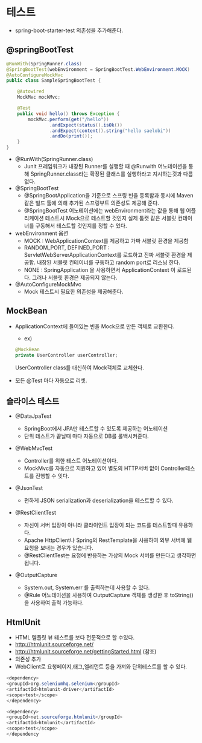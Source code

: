 테스트
======

- spring-boot-starter-test 의존성을 추가해준다. 

@springBootTest
----------------

```java
@RunWith(SpringRunner.class)
@SpringBootTest(webEnvironment = SpringBootTest.WebEnvironment.MOCK)
@AutoConfigureMockMvc
public class SampleSpringBootTest {

    @Autowired
    MockMvc mockMvc;

    @Test
    public void hello() throws Exception {
        mockMvc.perform(get("/hello"))
                .andExpect(status().isOk())
                .andExpect(content().string("hello saelobi"))
                .andDo(print());
    }
}
```

- @RunWith(SpringRunner.class)
    - Junit 프레임워크가 내장된 Runner를 실행할 때 @Runwith 어노테이션을 통해 SpringRunner.class라는 확장된 클래스를 실행하라고 지시하는것과 다름없다. 
- @SpringBootTest 
    - @SpringBootApplication을 기준으로 스프링 빈을 등록함과 동시에 Maven 같은 빌드 툴에 의해 추가된 스프링부트 의존성도 제공해 준다.
    - @SpringBootTest 어노테이션에는 webEnvironment라는 값을 통해 웹 어플리케이션 테스트시 Mock으로 테스트할 것인지 실제 톰캣 같은 서블릿 컨테이너를 구동해서 테스트할 것인지를 정할 수 있다.
- webEnvironment 옵션 
    - MOCK : WebApplicationContext를 제공하고 가짜 서블릿 환경을 제공함
    - RANDOM_PORT, DEFINED_PORT : ServletWebServerApplicationContext를 로드하고 진짜 서블릿 환경을 제공함. 내장된 서블릿 컨테이너를 구동하고 random port로 리스닝 한다.
    - NONE : SpringApplication 을 사용하면서 ApplicationContext 이 로드된다. 그러나 서블릿 환경은 제공되지 않는다.
- @AutoConfigureMockMvc
    - Mock 테스트시 필요한 의존성을 제공해준다.


MockBean 
---------
- ApplicationContext에 들어있는 빈을 Mock으로 만든 객체로 교환한다.

    - ex)  
    ```java
    @MockBean
    private UserController userController;
    ```
    UserController class를 대신하여 Mock객체로 교체한다. 
    
- 모든 @Test 마다 자동으로 리셋.

슬라이스 테스트 
---------------
- @DataJpaTest  
    - SpringBoot에서 JPA만 테스트할 수 있도록 제공하는 어노테이션 
    - 단위 테스트가 끝날때 마다 자동으로 DB를 롤백시켜준다.

- @WebMvcTest 
    - Controller를 위한 테스트 어노테이션이다. 
    - MockMvc를 자동으로 지원하고 있어 별도의 HTTP서버 없이 Controller테스트를 진행할 수 잇다. 

- @JsonTest
    - 편하게 JSON serialization과 deserialization을 테스트할 수 있다. 

- @RestClientTest
    - 자신이 서버 입장이 아니라 클라이언트 입장이 되는 코드를 테스트할때 유용하다.
    - Apache HttpClient나 Spring의 RestTemplate을 사용하여 외부 서버에 웹 요청을 보내는 경우가 있습니다. 
    - @RestClientTest는 요청에 반응하는 가상의 Mock 서버를 만든다고 생각하면 됩니다.

- @OutputCapture 
    - System.out, System.err 를 출력하는데 사용할 수 있다. 
    - @Rule 어노테이션을 사용하여 OutputCapture 객체를 생성한 후 toString()을 사용하여 출력 가능하다.


HtmlUnit
--------
- HTML 템플릿 뷰 테스트를 보다 전문적으로 할 수있다.
- http://htmlunit.sourceforge.net/  
- http://htmlunit.sourceforge.net/gettingStarted.html  (참조)
- 의존성 추가
- WebClient로 요청페이지,태그,엘리먼트 등을 가져와 단위테스트를 할 수 있다.  
```java
<dependency>    
<groupId>​org.seleniumhq.selenium​</groupId>    
<artifactId>​htmlunit-driver​</artifactId>    
<scope>​test​</scope> 
</dependency> 

<dependency>    
<groupId>​net.sourceforge.htmlunit​</groupId>    
<artifactId>​htmlunit​</artifactId>    
<scope>​test​</scope> 
</dependency
```